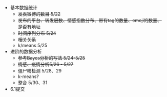 - 基本数据统计
  - ~~发表微博的数目  5/22~~
  - ~~发布的平台、转发层数、情感指数分布、带有tag的数量、emoji的数量、是否有地址~~
  - ~~时间序列分布   5/24~~
  - ~~相关关系~~
  - k/means 5/25
- 进阶的数据分析
  - ~~参考Bayes分析的写法  5/24-5/25~~
  - ~~情感、疫情分析5/26 - 5/27~~
  - 僵尸粉检测 5/28、29
  - k-means?
  -  整合 5/30、31
- 6.1提交

